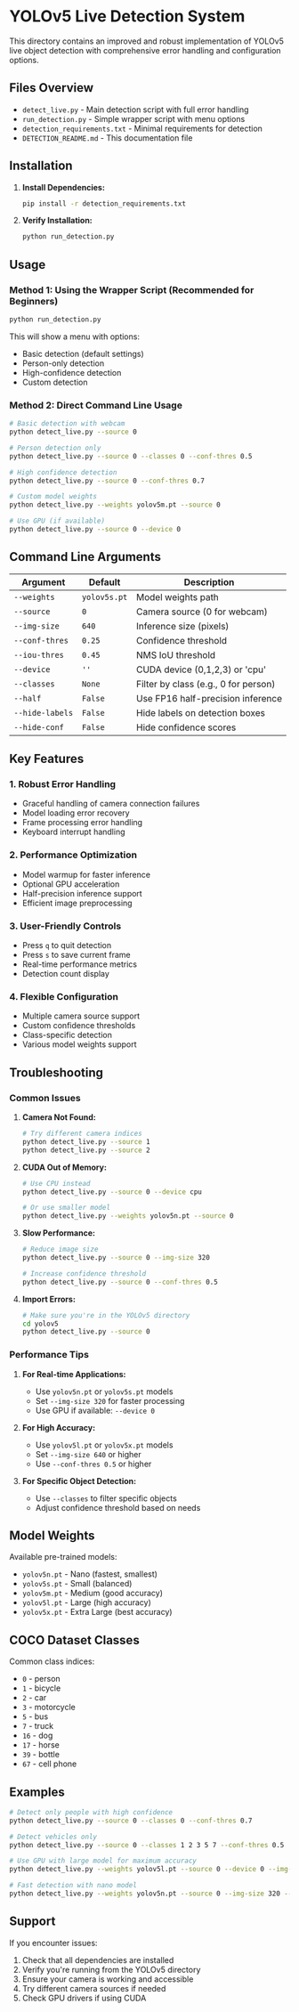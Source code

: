 # YOLOv5 Live Detection System

This directory contains an improved and robust implementation of YOLOv5 live object detection with comprehensive error handling and configuration options.

## Files Overview

- `detect_live.py` - Main detection script with full error handling
- `run_detection.py` - Simple wrapper script with menu options
- `detection_requirements.txt` - Minimal requirements for detection
- `DETECTION_README.md` - This documentation file

## Installation

1. **Install Dependencies:**
   ```bash
   pip install -r detection_requirements.txt
   ```

2. **Verify Installation:**
   ```bash
   python run_detection.py
   ```

## Usage

### Method 1: Using the Wrapper Script (Recommended for Beginners)

```bash
python run_detection.py
```

This will show a menu with options:
- Basic detection (default settings)
- Person-only detection
- High-confidence detection
- Custom detection

### Method 2: Direct Command Line Usage

```bash
# Basic detection with webcam
python detect_live.py --source 0

# Person detection only
python detect_live.py --source 0 --classes 0 --conf-thres 0.5

# High confidence detection
python detect_live.py --source 0 --conf-thres 0.7

# Custom model weights
python detect_live.py --weights yolov5m.pt --source 0

# Use GPU (if available)
python detect_live.py --source 0 --device 0
```

## Command Line Arguments

| Argument | Default | Description |
|----------|---------|-------------|
| `--weights` | `yolov5s.pt` | Model weights path |
| `--source` | `0` | Camera source (0 for webcam) |
| `--img-size` | `640` | Inference size (pixels) |
| `--conf-thres` | `0.25` | Confidence threshold |
| `--iou-thres` | `0.45` | NMS IoU threshold |
| `--device` | `''` | CUDA device (0,1,2,3) or 'cpu' |
| `--classes` | `None` | Filter by class (e.g., 0 for person) |
| `--half` | `False` | Use FP16 half-precision inference |
| `--hide-labels` | `False` | Hide labels on detection boxes |
| `--hide-conf` | `False` | Hide confidence scores |

## Key Features

### 1. **Robust Error Handling**
- Graceful handling of camera connection failures
- Model loading error recovery
- Frame processing error handling
- Keyboard interrupt handling

### 2. **Performance Optimization**
- Model warmup for faster inference
- Optional GPU acceleration
- Half-precision inference support
- Efficient image preprocessing

### 3. **User-Friendly Controls**
- Press `q` to quit detection
- Press `s` to save current frame
- Real-time performance metrics
- Detection count display

### 4. **Flexible Configuration**
- Multiple camera source support
- Custom confidence thresholds
- Class-specific detection
- Various model weights support

## Troubleshooting

### Common Issues

1. **Camera Not Found:**
   ```bash
   # Try different camera indices
   python detect_live.py --source 1
   python detect_live.py --source 2
   ```

2. **CUDA Out of Memory:**
   ```bash
   # Use CPU instead
   python detect_live.py --source 0 --device cpu
   
   # Or use smaller model
   python detect_live.py --weights yolov5n.pt --source 0
   ```

3. **Slow Performance:**
   ```bash
   # Reduce image size
   python detect_live.py --source 0 --img-size 320
   
   # Increase confidence threshold
   python detect_live.py --source 0 --conf-thres 0.5
   ```

4. **Import Errors:**
   ```bash
   # Make sure you're in the YOLOv5 directory
   cd yolov5
   python detect_live.py --source 0
   ```

### Performance Tips

1. **For Real-time Applications:**
   - Use `yolov5n.pt` or `yolov5s.pt` models
   - Set `--img-size 320` for faster processing
   - Use GPU if available: `--device 0`

2. **For High Accuracy:**
   - Use `yolov5l.pt` or `yolov5x.pt` models
   - Set `--img-size 640` or higher
   - Use `--conf-thres 0.5` or higher

3. **For Specific Object Detection:**
   - Use `--classes` to filter specific objects
   - Adjust confidence threshold based on needs

## Model Weights

Available pre-trained models:
- `yolov5n.pt` - Nano (fastest, smallest)
- `yolov5s.pt` - Small (balanced)
- `yolov5m.pt` - Medium (good accuracy)
- `yolov5l.pt` - Large (high accuracy)
- `yolov5x.pt` - Extra Large (best accuracy)

## COCO Dataset Classes

Common class indices:
- `0` - person
- `1` - bicycle
- `2` - car
- `3` - motorcycle
- `5` - bus
- `7` - truck
- `16` - dog
- `17` - horse
- `39` - bottle
- `67` - cell phone

## Examples

```bash
# Detect only people with high confidence
python detect_live.py --source 0 --classes 0 --conf-thres 0.7

# Detect vehicles only
python detect_live.py --source 0 --classes 1 2 3 5 7 --conf-thres 0.5

# Use GPU with large model for maximum accuracy
python detect_live.py --weights yolov5l.pt --source 0 --device 0 --img-size 640

# Fast detection with nano model
python detect_live.py --weights yolov5n.pt --source 0 --img-size 320 --conf-thres 0.3
```

## Support

If you encounter issues:
1. Check that all dependencies are installed
2. Verify you're running from the YOLOv5 directory
3. Ensure your camera is working and accessible
4. Try different camera sources if needed
5. Check GPU drivers if using CUDA 